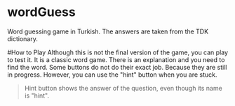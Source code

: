 # wordGuess
Word guessing game in Turkish. The answers are taken from the TDK dictionary.

#How to Play
Although this is not the final version of the game, you can play to test it. It is a classic word game. There is an explanation and you need to find the word. Some buttons do not do their exact job. Because they are still in progress. However, you can use the "hint" button when you are stuck.
> Hint button shows the answer of the question, even though its name is "hint". 


